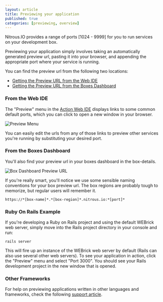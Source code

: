```yaml
---
layout: article
title: Previewing your application
published: true
categories: [previewing, overview]
---
```


Nitrous.IO provides a range of ports [1024 - 9999] for you to run services on your development box.

Previewing your application simply involves taking an automatically generated preview url, pasting it into your browser, and appending the appropriate port where your service is running.

You can find the preview url from the following two locations:

* [Getting the Preview URL from the Web IDE](#preview-webide)
* [Getting the Preview URL from the Boxes Dashboard](#preview-boxindex)

### From the Web IDE

The "Preview" menu in the [Action Web IDE](/categories/web-ide) displays links to some common default ports, which you can click to open a new window in your browser.

![Preview Menu](https://raw.github.com/action-io/action-assets/master/support/screenshots/preview-menu.png)

You can easily edit the urls from any of those links to preview other services you're running by substituting your desired port.

### From the Boxes Dashboard

You'll also find your preview url in your boxes dashboard in the box-details.

![Box Dashboard Preview URL](https://raw.github.com/action-io/action-assets/master/support/screenshots/box-preview-url.png)

If you're really smart, you'll notice we use some sensible naming conventions for your box preview url.  The box regions are probably tough to memorize, but regular users will remember it.

    https://*[box-name]*.*[box-region]*.nitrous.io:*[port]*

### Ruby On Rails Example

If you're developing a Ruby on Rails project and using the default WEBrick web server, simply move into the Rails project directory in your console and run:

    rails server

This will fire up an instance of the WEBrick web server by default (Rails can also use several other web servers). To see your application in action, click the "Preview" menu and select "Port 3000". You should see your Rails development project in the new window that is opened.

### Other Frameworks

For help on previewing applications written in other languages and frameworks, check the following [support article](/faq-localhost).

